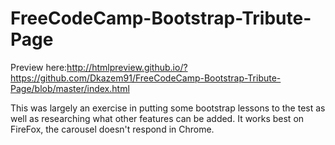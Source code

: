 # FreeCodeCamp-Bootstrap-Tribute-Page

Preview here:http://htmlpreview.github.io/?https://github.com/Dkazem91/FreeCodeCamp-Bootstrap-Tribute-Page/blob/master/index.html

This was largely an exercise in putting some bootstrap lessons to the test as well as researching what other features can be added. 
It works best on FireFox, the carousel doesn't respond in Chrome. 

